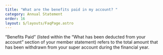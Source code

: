```yaml
---
title: "What are the benefits paid in my account? "
category: Annual Statement
order: 16
layout: $/layouts/FaqPage.astro
---
```

“Benefits Paid” (listed within the “What has been deducted from your account” section of your member statement) refers to the total amount that has been withdrawn from your super account during the financial year.